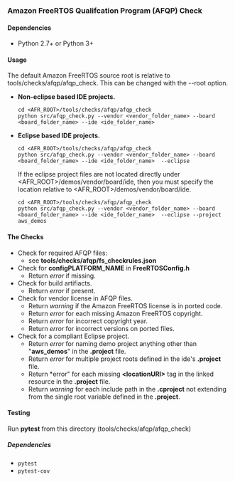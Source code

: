 ### Amazon FreeRTOS Qualifcation Program (AFQP) Check

#### Dependencies
* Python 2.7+ or Python 3+

#### Usage
The default Amazon FreeRTOS source root is relative to tools/checks/afqp/afqp_check. This can be changed with the --root option.
* **Non-eclipse based IDE projects.**
    ```
    cd <AFR_ROOT>/tools/checks/afqp/afqp_check
    python src/afqp_check.py --vendor <vendor_folder_name> --board <board_folder_name> --ide <ide_folder_name>
    ```
* **Eclipse based IDE projects.**
    ```
    cd <AFR_ROOT>/tools/checks/afqp/afqp_check
    python src/afqp_check.py --vendor <vendor_folder_name> --board <board_folder_name> --ide <ide_folder_name>  --eclipse
    ```
    If the eclipse project files are not located directly under <AFR_ROOT>/demos/vendor/board/ide, then you must specify the location relative to <AFR_ROOT>/demos/vendor/board/ide.
    ```
    cd <AFR_ROOT>/tools/checks/afqp/afqp_check
    python src/afqp_check.py --vendor <vendor_folder_name> --board <board_folder_name> --ide <ide_folder_name>  --eclipse --project aws_demos
    ```

#### The Checks
* Check for required AFQP files:
    * see **tools/checks/afqp/fs_checkrules.json**
* Check for **configPLATFORM_NAME** in **FreeRTOSConfig.h**
    * Return *error* if missing.
* Check for build artifiacts.
    * Return *error* if present.
* Check for vendor license in AFQP files.
    * Return *warning* if the Amazon FreeRTOS license is in ported code.
    * Return *error* for each missing Amazon FreeRTOS copyright.
    * Return *error* for incorrect copyright year.
    * Return *error* for incorrect versions on ported files.
* Check for a compliant Eclipse project.
    * Return *error* for naming demo project anything other than "**aws_demos**" in the **.project** file.
    * Return *error* for multiple project roots defined in the ide's **.project** file.
    * Return *error" for each missing **\<locationURI\>** tag in the linked resource in the **.project** file.
    * Return *warning* for each include path in the **.cproject** not extending from the single root variable defined in the **.project**.
    
#### Testing
Run **pytest** from this directory (tools/checks/afqp/afqp_check)

##### Dependencies
* ```pytest```
* ```pytest-cov```
